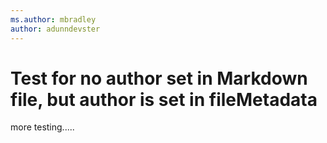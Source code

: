 ```yaml
---
ms.author: mbradley
author: adunndevster
---
```

# Test for no author set in Markdown file, but author is set in fileMetadata

more testing.....
